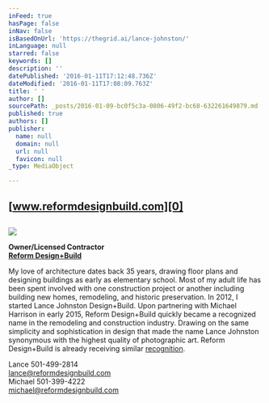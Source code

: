 ```yaml
---
inFeed: true
hasPage: false
inNav: false
isBasedOnUrl: 'https://thegrid.ai/lance-johnston/'
inLanguage: null
starred: false
keywords: []
description: ''
datePublished: '2016-01-11T17:12:48.736Z'
dateModified: '2016-01-11T17:08:09.763Z'
title: ' '
author: []
sourcePath: _posts/2016-01-09-bc0f5c3a-0806-49f2-bc68-632261649879.md
published: true
authors: []
publisher:
  name: null
  domain: null
  url: null
  favicon: null
_type: MediaObject

---
```

## [www.reformdesignbuild.com][0]

## 

## 

## 

## 

![](https://s3-us-west-2.amazonaws.com/the-grid-img/p/952a770ac4495677b5624a9be05645fc7917dacf.jpg)

**Owner/Licensed Contractor  
[Reform Design+Build][0]**

My love of architecture dates back 35 years, drawing floor plans and designing buildings as early as elementary school.  Most of my adult life has been spent involved with one construction project or another including building new homes, remodeling, and historic preservation.  In 2012, I started Lance Johnston Design+Build.  Upon partnering with Michael Harrison in early 2015, Reform Design+Build quickly became a recognized name in the remodeling and construction industry.  Drawing on the same simplicity and sophistication in design that made the name Lance Johnston synonymous with the highest quality of photographic art. Reform Design+Build is already receiving similar [recognition][1].

Lance         501-499-2814         
lance@reformdesignbuild.com  
Michael      501-399-4222        
michael@reformdesignbuild.com

[0]: https://thegrid.ai/reform-design-build/
[1]: https://thegrid.ai/reform-design-build/press/